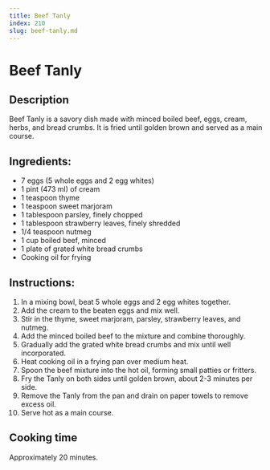 ```yaml
---
title: Beef Tanly
index: 210
slug: beef-tanly.md
---
```


# Beef Tanly

## Description
Beef Tanly is a savory dish made with minced boiled beef, eggs, cream, herbs, and bread crumbs. It is fried until golden brown and served as a main course.

## Ingredients:
- 7 eggs (5 whole eggs and 2 egg whites)
- 1 pint (473 ml) of cream
- 1 teaspoon thyme
- 1 teaspoon sweet marjoram
- 1 tablespoon parsley, finely chopped
- 1 tablespoon strawberry leaves, finely shredded
- 1/4 teaspoon nutmeg
- 1 cup boiled beef, minced
- 1 plate of grated white bread crumbs
- Cooking oil for frying

## Instructions:
1. In a mixing bowl, beat 5 whole eggs and 2 egg whites together.
2. Add the cream to the beaten eggs and mix well.
3. Stir in the thyme, sweet marjoram, parsley, strawberry leaves, and nutmeg.
4. Add the minced boiled beef to the mixture and combine thoroughly.
5. Gradually add the grated white bread crumbs and mix until well incorporated.
6. Heat cooking oil in a frying pan over medium heat.
7. Spoon the beef mixture into the hot oil, forming small patties or fritters.
8. Fry the Tanly on both sides until golden brown, about 2-3 minutes per side.
9. Remove the Tanly from the pan and drain on paper towels to remove excess oil.
10. Serve hot as a main course.

## Cooking time
Approximately 20 minutes.